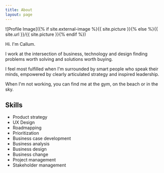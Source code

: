 ```yaml
---
title: About
layout: page
---
```


![Profile Image]({% if site.external-image %}{{ site.picture }}{% else %}{{ site.url }}/{{ site.picture }}{% endif %})

<p>Hi. I'm Callum.</p>

<p>I work at the intersection of business, technology and design finding problems worth solving and solutions worth buying.</p>

<p>I feel most fulfilled when I'm surrounded by smart people who speak their minds, empowered by clearly articulated strategy and inspired leadership.</p>

<p>When I'm not working, you can find me at the gym, on the beach or in the sky.</p>

<h2>Skills</h2>

<ul class="skill-list">
	<li>Product strategy</li>
	<li>UX Design</li>
	<li>Roadmapping</li>
	<li>Prioritization</li>
	<li>Business case development</li>
	<li>Business analysis</li>
	<li>Business design</li>
	<li>Business change</li>
	<li>Project management</li>
	<li>Stakeholder management</li>
</ul>
